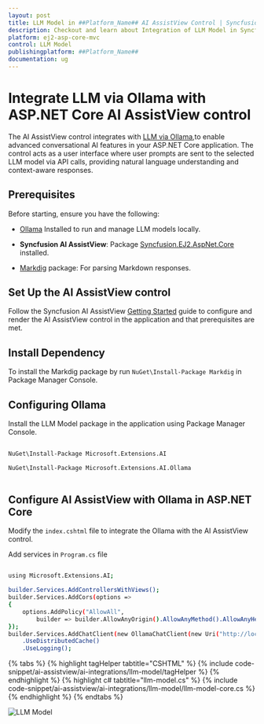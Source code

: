 ```yaml
---
layout: post
title: LLM Model in ##Platform_Name## AI AssistView Control | Syncfusion
description: Checkout and learn about Integration of LLM Model in Syncfusion ##Platform_Name## AI AssistView control of Syncfusion Essential JS 2 and more.
platform: ej2-asp-core-mvc
control: LLM Model
publishingplatform: ##Platform_Name##
documentation: ug
---
```

 
# Integrate LLM via Ollama with ASP.NET Core AI AssistView control

The AI AssistView control integrates with [LLM via Ollama](https://ollama.com),to enable advanced conversational AI features in your ASP.NET Core application. The control acts as a user interface where user prompts are sent to the selected LLM model via API calls, providing natural language understanding and context-aware responses.

## Prerequisites

Before starting, ensure you have the following:

* [Ollama](https://ollama.com) Installed to run and manage LLM models locally.

* **Syncfusion AI AssistView**: Package [Syncfusion.EJ2.AspNet.Core](https://www.nuget.org/packages/Syncfusion.EJ2.AspNet.Core) installed.

* [Markdig](https://www.nuget.org/packages/Markdig) package: For parsing Markdown responses.

## Set Up the AI AssistView control

Follow the Syncfusion AI AssistView [Getting Started](../getting-started) guide to configure and render the AI AssistView control in the application and that prerequisites are met.

## Install Dependency

To install the Markdig package by run `NuGet\Install-Package Markdig` in Package Manager Console.
 
## Configuring Ollama

Install the LLM Model package in the application using Package Manager Console.
 
```bash
 
NuGet\Install-Package Microsoft.Extensions.AI

NuGet\Install-Package Microsoft.Extensions.AI.Ollama
 
```
 
## Configure AI AssistView with Ollama in ASP.NET Core

Modify the `index.cshtml` file to integrate the Ollama with the AI AssistView control.

Add services in `Program.cs` file 

```bash

using Microsoft.Extensions.AI;

builder.Services.AddControllersWithViews();
builder.Services.AddCors(options =>
{
    options.AddPolicy("AllowAll",
        builder => builder.AllowAnyOrigin().AllowAnyMethod().AllowAnyHeader());
});
builder.Services.AddChatClient(new OllamaChatClient(new Uri("http://localhost:11434/"), "deepseek-r1"))
    .UseDistributedCache()
    .UseLogging();

```

{% tabs %}
{% highlight tagHelper tabtitle="CSHTML" %}
{% include code-snippet/ai-assistview/ai-integrations/llm-model/tagHelper %}
{% endhighlight %}
{% highlight c# tabtitle="llm-model.cs" %}
{% include code-snippet/ai-assistview/ai-integrations/llm-model/llm-model-core.cs %}
{% endhighlight %}
{% endtabs %}
 
![LLM Model](../images/llm-model.png)

